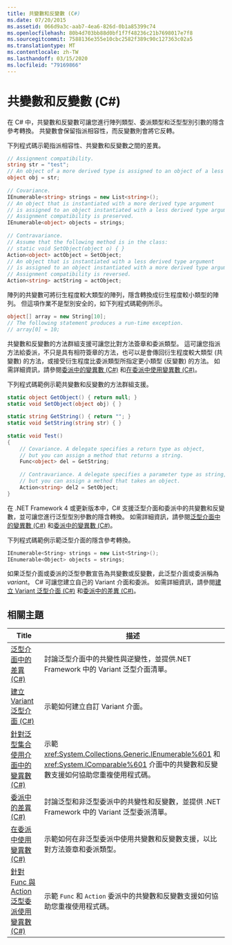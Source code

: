 ```yaml
---
title: 共變數和反變數 (C#)
ms.date: 07/20/2015
ms.assetid: 066d9a3c-aab7-4ea6-826d-0b1a85399c74
ms.openlocfilehash: 80b4d703bb88d0bf1f7f48236c21b7698017e7f8
ms.sourcegitcommit: 7588136e355e10cbc2582f389c90c127363c02a5
ms.translationtype: MT
ms.contentlocale: zh-TW
ms.lasthandoff: 03/15/2020
ms.locfileid: "79169866"
---
```

# <a name="covariance-and-contravariance-c"></a>共變數和反變數 (C#)
在 C# 中，共變數和反變數可讓您進行陣列類型、委派類型和泛型型別引數的隱含參考轉換。 共變數會保留指派相容性，而反變數則會將它反轉。  
  
 下列程式碼示範指派相容性、共變數和反變數之間的差異。  
  
```csharp  
// Assignment compatibility.
string str = "test";  
// An object of a more derived type is assigned to an object of a less derived type.
object obj = str;  
  
// Covariance.
IEnumerable<string> strings = new List<string>();  
// An object that is instantiated with a more derived type argument
// is assigned to an object instantiated with a less derived type argument.
// Assignment compatibility is preserved.
IEnumerable<object> objects = strings;  
  
// Contravariance.
// Assume that the following method is in the class:
// static void SetObject(object o) { }
Action<object> actObject = SetObject;  
// An object that is instantiated with a less derived type argument
// is assigned to an object instantiated with a more derived type argument.
// Assignment compatibility is reversed.
Action<string> actString = actObject;  
```  
  
 陣列的共變數可將衍生程度較大類型的陣列，隱含轉換成衍生程度較小類型的陣列。 但這項作業不是型別安全的，如下列程式碼範例所示。  
  
```csharp  
object[] array = new String[10];  
// The following statement produces a run-time exception.  
// array[0] = 10;  
```  
  
 共變數和反變數的方法群組支援可讓您比對方法簽章和委派類型。 這可讓您指派方法給委派，不只是具有相符簽章的方法，也可以是會傳回衍生程度較大類型 (共變數) 的方法，或接受衍生程度比委派類型所指定更小類型 (反變數) 的方法。 如需詳細資訊，請參閱[委派中的變異數 (C#)](./variance-in-delegates.md) 和[在委派中使用變異數 (C#)](./using-variance-in-delegates.md)。  
  
 下列程式碼範例示範共變數和反變數的方法群組支援。  
  
```csharp  
static object GetObject() { return null; }  
static void SetObject(object obj) { }  
  
static string GetString() { return ""; }  
static void SetString(string str) { }  
  
static void Test()  
{  
    // Covariance. A delegate specifies a return type as object,  
    // but you can assign a method that returns a string.  
    Func<object> del = GetString;  
  
    // Contravariance. A delegate specifies a parameter type as string,  
    // but you can assign a method that takes an object.  
    Action<string> del2 = SetObject;  
}  
```  
  
 在 .NET Framework 4 或更新版本中，C# 支援泛型介面和委派中的共變數和反變數，並可讓您進行泛型型別參數的隱含轉換。 如需詳細資訊，請參閱[泛型介面中的變異數 (C#)](./variance-in-generic-interfaces.md) 和[委派中的變異數 (C#)](./variance-in-delegates.md)。  
  
 下列程式碼範例示範泛型介面的隱含參考轉換。  
  
```csharp  
IEnumerable<String> strings = new List<String>();  
IEnumerable<Object> objects = strings;  
```  
  
 如果泛型介面或委派的泛型參數宣告為共變數或反變數，此泛型介面或委派稱為 *variant*。 C# 可讓您建立自己的 Variant 介面和委派。 如需詳細資訊，請參閱[建立 Variant 泛型介面 (C#)](./creating-variant-generic-interfaces.md) 和[委派中的差異 (C#)](./variance-in-delegates.md)。  
  
## <a name="related-topics"></a>相關主題  
  
|Title|描述|  
|-----------|-----------------|  
|[泛型介面中的差異 (C#)](./variance-in-generic-interfaces.md)|討論泛型介面中的共變性與逆變性，並提供.NET Framework 中的 Variant 泛型介面清單。|  
|[建立 Variant 泛型介面 (C#)](./creating-variant-generic-interfaces.md)|示範如何建立自訂 Variant 介面。|  
|[針對泛型集合使用介面中的變異數 (C#)](./using-variance-in-interfaces-for-generic-collections.md)|示範 <xref:System.Collections.Generic.IEnumerable%601> 和 <xref:System.IComparable%601> 介面中的共變數和反變數支援如何協助您重複使用程式碼。|  
|[委派中的差異 (C#)](./variance-in-delegates.md)|討論泛型和非泛型委派中的共變性和反變數，並提供 .NET Framework 中的 Variant 泛型委派清單。|  
|[在委派中使用變異數 (C#)](./using-variance-in-delegates.md)|示範如何在非泛型委派中使用共變數和反變數支援，以比對方法簽章和委派類型。|  
|[針對 Func 與 Action 泛型委派使用變異數 (C#)](./using-variance-for-func-and-action-generic-delegates.md)|示範 `Func` 和 `Action` 委派中的共變數和反變數支援如何協助您重複使用程式碼。|
